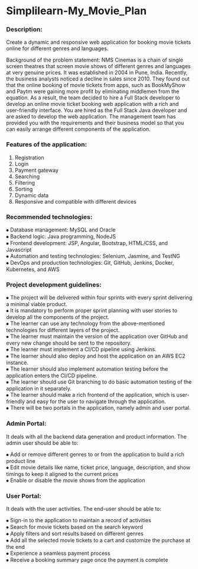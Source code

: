 # Simplilearn-My_Movie_Plan

<h3>Description:</h3>

Create a dynamic and responsive web application for booking movie tickets online for different genres and languages.

Background of the problem statement:
NMS Cinemas is a chain of single screen theatres that screen movie shows of different genres and languages at very genuine prices. It was established in 2004 in Pune, India. Recently, the business analysts noticed a decline in sales since 2010. They found out that the online booking of movie tickets from apps, such as BookMyShow and Paytm were gaining more profit by eliminating middlemen from the equation. As a result, the team decided to hire a Full Stack developer to develop an online movie ticket booking web application with a rich and user-friendly interface.
You are hired as the Full Stack Java developer and are asked to develop the web application. The management team has provided you with the requirements and their business model so that you can easily arrange different components of the application.

<h3>Features of the application:</h3>

1.	Registration
2.	Login
3.	Payment gateway
4.	Searching
5.	Filtering
6.	Sorting
7.	Dynamic data
8.	Responsive and compatible with different devices
   
<h3>Recommended technologies:</h3>

⦁	Database management: MySQL and Oracle<br>
⦁	Backend logic: Java programming, NodeJS<br>
⦁	Frontend development: JSP, Angular, Bootstrap, HTML/CSS, and Javascript<br>
⦁	Automation and testing technologies: Selenium, Jasmine, and TestNG<br>
⦁	DevOps and production technologies: Git, GitHub, Jenkins, Docker, Kubernetes, and AWS<br>

<h3>Project development guidelines:</h3>

⦁	The project will be delivered within four sprints with every sprint delivering a minimal viable product.<br>
⦁	It is mandatory to perform proper sprint planning with user stories to develop all the components of the project.<br>
⦁	The learner can use any technology from the above-mentioned technologies for different layers of the project.<br>
⦁	The learner must maintain the version of the application over GitHub and every new change should be sent to the repository.<br>
⦁	The learner must implement a CI/CD pipeline using Jenkins.<br>
⦁	The learner should also deploy and host the application on an AWS EC2 instance.<br>
⦁	The learner should also implement automation testing before the application enters the CI/CD pipeline.<br>
⦁	The learner should use Git branching to do basic automation testing of the application in it separately.<br>
⦁	The learner should make a rich frontend of the application, which is user- friendly and easy for the user to navigate through the application.<br>
⦁	There will be two portals in the application, namely admin and user portal.<br>

<h3>Admin Portal:</h3>
It deals with all the backend data generation and product information. The admin user should be able to:

⦁	Add or remove different genres to or from the application to build a rich product line<br>
⦁	Edit movie details like name, ticket price, language, description, and show timings to keep it aligned to the current prices<br>
⦁	Enable or disable the movie shows from the application<br>

<h3>User Portal:</h3>
It deals with the user activities. The end-user should be able to:

⦁	Sign-in to the application to maintain a record of activities<br>
⦁	Search for movie tickets based on the search keyword<br>
⦁	Apply filters and sort results based on different genres<br>
⦁	Add all the selected movie tickets to a cart and customize the purchase at the end<br>
⦁	Experience a seamless payment process<br>
⦁	Receive a booking summary page once the payment is complete<br>
